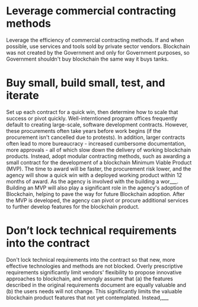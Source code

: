 # Leverage commercial contracting methods  
Leverage the efficiency of commercial contracting methods. If and when possible, use services and tools sold by private sector vendors. Blockchain was not created by the Government and only for Government purposes, so Government shouldn't buy blockchain the same way it buys tanks.  
# Buy small, build small, test, and iterate  
Set up each contract for a quick win, then determine how to scale that success or pivot quickly. Well-interntioned program offices frequently default to creating large-scale, software development contracts. However, these procurements often take years before work begins (if the procurement isn't cancelled due to protests). In addition, larger contracts often lead to more bureaucracy - increased cumbersome documentation, more approvals - all of which slow down the delivery of working blockchain products. Instead, adopt modular contracting methods, such as awarding a small contract for the development of a blockchain Minimum Viable Product (MVP). The time to award will be faster, the procurement risk lower, and the agency will show a quick win with a deployed working product within 12 months of award. As the agency is involved with the building a wor___. Building an MVP will also play a significant role in the agency's adoption of Blockchain, helping to pave the way for future Blockchain adoption. After the MVP is developed, the agency can pivot or procure additional services to further develop features for the blockchain product.
# Don’t lock technical requirements into the contract 
Don't lock technical requirements into the contract so that new, more effective technologies and methods are not blocked. Overly prescriptive requirements significantly limit vendors' flexibility to propose innovative approaches to blockchain, and wrongly assume that (a) the features described in the original requirements document are equally valuable and (b) the users needs will not change. This significantly limits the valuable blockchain product features that not yet contemplated.  Instead,___
